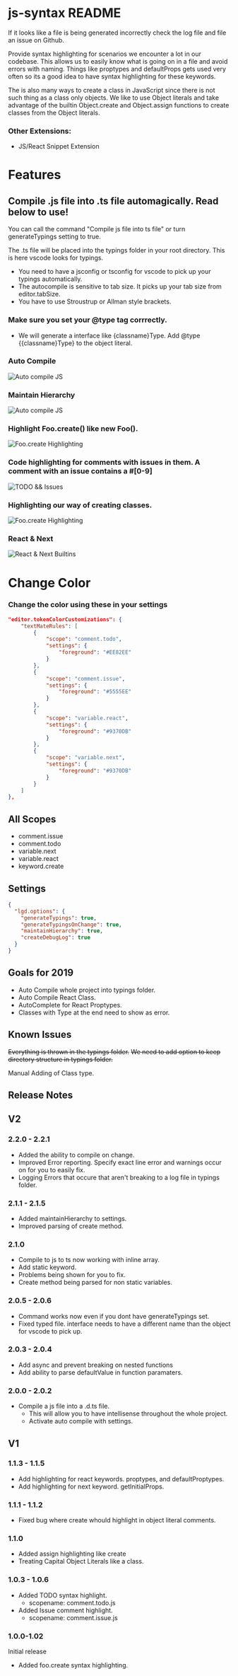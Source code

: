 # js-syntax README

If it looks like a file is being generated incorrectly check the log file and file an issue on Github.

Provide syntax highlighting for scenarios we encounter a lot in our codebase. This allows us to easily know what is going on in a file
and avoid errors with naming. Things like proptypes and defaultProps gets used very often so its a good idea to have syntax highlighting for
these keywords.

The is also many ways to create a class in JavaScript since there is not such thing as a class only objects. We like to use Object literals
and take advantage of the builtin Object.create and Object.assign functions to create classes from the Object literals.

### Other Extensions:
- JS/React Snippet Extension

# Features

## Compile .js file into .ts file automagically. Read below to use!

You can call the command "Compile js file into ts file" or turn generateTypings setting to true.

The .ts file will be placed into the typings folder in your root directory. This is here vscode looks for typings.
- You need to have a jsconfig or tsconfig for vscode to pick up your typings automatically.
- The autocompile is sensitive to tab size. It picks up your tab size from editor.tabSize.
- You have to use Stroustrup or Allman style brackets.
### Make sure you set your @type tag corrrectly.
- We will generate a interface like {classname}Type. Add @type {{classname}Type} to the object literal.

### Auto Compile
![Auto compile JS](./images/autocompile.gif)

### Maintain Hierarchy
![Auto compile JS](./images/maintainhierarchy.gif)

### Highlight Foo.create() like new Foo().

![Foo.create Highlighting](./images/objectcreate.png)

### Code highlighting for comments with issues in them. A comment with an issue contains a #[0-9]

![TODO && Issues](./images/comments.png)

### Highlighting our way of creating classes.

![Foo.create Highlighting](./images/classcreation.png)

### React & Next

![React & Next Builtins](./images/reactnextbuiltins.png)

# Change Color

### Change the color using these in your settings

``` json
"editor.tokenColorCustomizations": {
    "textMateRules": [
        {
            "scope": "comment.todo",
            "settings": {
                "foreground": "#EE82EE"
            }
        },
        {
            "scope": "comment.issue",
            "settings": {
                "foreground": "#5555EE"
            }
        },
        {
            "scope": "variable.react",
            "settings": {
                "foreground": "#9370DB"
            }
        },
        {
            "scope": "variable.next",
            "settings": {
                "foreground": "#9370DB"
            }
        }
    ]
},
```

## All Scopes

- comment.issue
- comment.todo
- variable.next
- variable.react
- keyword.create

## Settings

``` json
{
  "lgd.options": {
    "generateTypings": true,
    "generateTypingsOnChange": true,
    "maintainHierarchy": true,
    "createDebugLog": true
  }
}
```

## Goals for 2019

- Auto Compile whole project into typings folder.
- Auto Compile React Class.
- AutoComplete for React Proptypes.
- Classes with Type at the end need to show as error.

## Known Issues

~~Everything is thrown in the typings folder.~~
~~We need to add option to keep directory structure in typings folder.~~

Manual Adding of Class type.

## Release Notes

## V2

### 2.2.0 - 2.2.1

- Added the ability to compile on change.
- Improved Error reporting. Specify exact line error and warnings occur on for you to easily fix.
- Logging Errors that occure that aren't breaking to a log file in typings folder.

### 2.1.1 - 2.1.5

- Added maintainHierarchy to settings.
- Improved parsing of create method.

### 2.1.0

- Compile to js to ts now working with inline array.
- Add static keyword.
- Problems being shown for you to fix.
- Create method being parsed for non static variables.

### 2.0.5 - 2.0.6

- Command works now even if you dont have generateTypings set.
- Fixed typed file. interface needs to have a different name than the object for vscode to pick up.

### 2.0.3 - 2.0.4

- Add async and prevent breaking on nested functions
- Add ability to parse defaultValue in function paramaters.

### 2.0.0 - 2.0.2

- Compile a js file into a .d.ts file.
  - This will allow you to have intellisense throughout the whole project.
  - Activate auto compile with settings.

## V1

### 1.1.3 - 1.1.5

- Add highlighting for react keywords. proptypes, and defaultProptypes.
- Add highlighting for next keyword. getInitialProps.

### 1.1.1 - 1.1.2

- Fixed bug where create whould highlight in object literal comments.

### 1.1.0

- Added assign highlighting like create
- Treating Capital Object Literals like a class.

### 1.0.3 - 1.0.6

- Added TODO syntax highlight.
  - scopename: comment.todo.js
- Added Issue comment highlight.
  - scopename: comment.issue.js

### 1.0.0-1.02

Initial release
- Added foo.create syntax highlighting.
